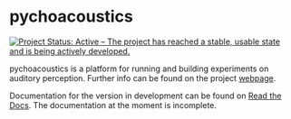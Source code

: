 pychoacoustics
==============

[![Project Status: Active – The project has reached a stable, usable state and is being actively developed.](https://www.repostatus.org/badges/latest/active.svg)](https://www.repostatus.org/#active)

pychoacoustics is a platform for running and building experiments on auditory perception. Further info can be found on the project [webpage](http://samcarcagno.altervista.org/pychoacoustics/pychoacoustics.html).

Documentation for the version in development can be found on [Read the Docs](http://pychoacoustics.readthedocs.org/en/latest/). The documentation at the moment is incomplete.


